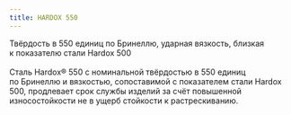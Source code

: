 ```yaml
---
title: HARDOX 550
---
```


Твёрдость в 550 единиц по Бринеллю, ударная вязкость, близкая к показателю стали Hardox 500
\
\
Сталь Hardox® 550 с номинальной твёрдостью в 550 единиц по Бринеллю и вязкостью, сопоставимой с показателем стали Hardox 500, продлевает срок службы изделий за счёт повышенной износостойкости не в ущерб стойкости к растрескиванию.
